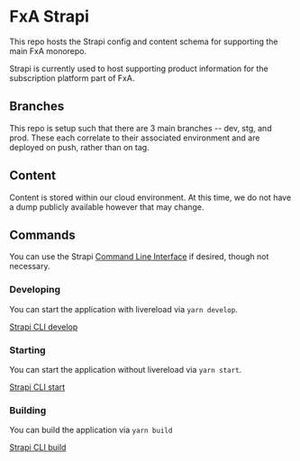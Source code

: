 # FxA Strapi

This repo hosts the Strapi config and content schema for supporting the main FxA monorepo.

Strapi is currently used to host supporting product information for the subscription platform part of FxA.

## Branches

This repo is setup such that there are 3 main branches -- dev, stg, and prod. These each correlate to their associated environment and are deployed on push, rather than on tag.

## Content

Content is stored within our cloud environment. At this time, we do not have a dump publicly available however that may change.


## Commands

You can use the Strapi [Command Line Interface](https://docs.strapi.io/dev-docs/cli) if desired, though not necessary.

### Developing

You can start the application with livereload via `yarn develop`.

[Strapi CLI develop](https://docs.strapi.io/dev-docs/cli#strapi-develop)

### Starting

You can start the application without livereload via `yarn start`.

[Strapi CLI start](https://docs.strapi.io/dev-docs/cli#strapi-start)

### Building

You can build the application via `yarn build`

[Strapi CLI build](https://docs.strapi.io/dev-docs/cli#strapi-build)

